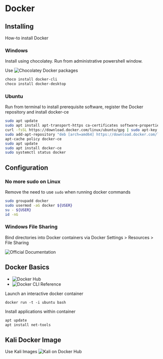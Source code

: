 # Docker

## Installing

How-to install Docker

### Windows

Install using chocolatey. Run from administrative powershell window.

Use ![Chocolatey Docker packages](https://chocolatey.org/packages?q=docker)

```powershell
choco install docker-cli
choco install docker-desktop
```

### Ubuntu

Run from terminal to install prerequisite software, register the Docker repository and install docker-ce

```bash
sudo apt update
sudo apt install apt-transport-https ca-certificates software-properties-common curl
curl -fsSL https://download.docker.com/linux/ubuntu/gpg | sudo apt-key add -
sudo add-apt-repository "deb [arch=amd64] https://download.docker.com/linux/ubuntu bionic stable"
apt-cache policy docker-ce
sudo apt update
sudo apt install docker-ce
sudo systemctl status docker
```

## Configuration

### No more sudo on Linux

Remove the need to use `sudo` when running docker commands

```bash
sudo groupadd docker
sudo usermod -aG docker ${USER}
su - ${USER}
id -nG
```

### Windows File Sharing

Bind directories into Docker containers via Docker Settings > Resources > File Sharing

![Official Documentation](https://docs.docker.com/docker-for-windows/#file-sharing)

## Docker Basics

- ![Docker Hub](https://hub.docker.com/)
- ![Docker CLI Reference](https://docs.docker.com/engine/reference/commandline/cli/) 

Launch an interactive docker container

```
docker run -t -i ubuntu bash
```

Install applications within container

```bash
apt update
apt install net-tools
```

## Kali Docker Image

Use Kali Images ![Kali on Docker Hub](https://hub.docker.com/u/kalilinux)

